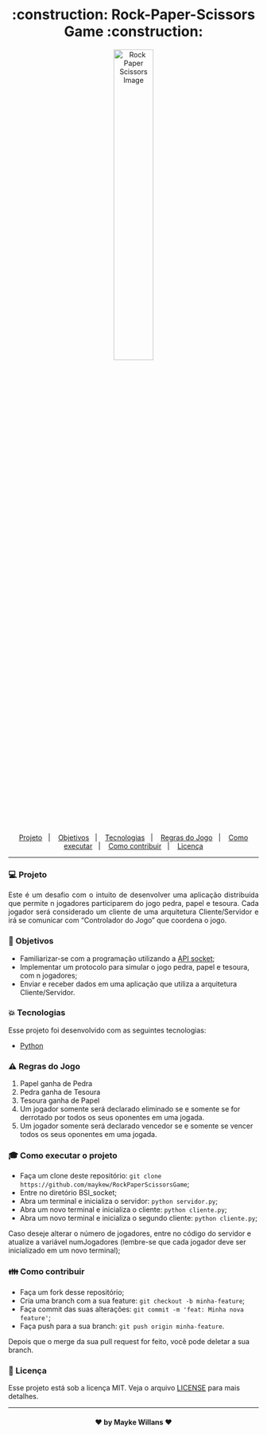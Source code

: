 <h1 align="center">
    :construction: Rock-Paper-Scissors Game :construction:
</h1>

<p align="center">
    <img width="40%" src="https://encrypted-tbn0.gstatic.com/images?q=tbn%3AANd9GcRP8bQAWR6JLBQP0Pg7GB-1c8YaKCwvz9ztrhwN5vjFO3MiExon&usqp=CAU" alt="Rock Paper Scissors Image"/>
</p>

<p align="center">
  <a href="#computer-projeto">Projeto</a>&nbsp;&nbsp;&nbsp;|&nbsp;&nbsp;&nbsp;
  <a href="#dart-objetivos">Objetivos</a>&nbsp;&nbsp;&nbsp;|&nbsp;&nbsp;&nbsp;
  <a href="#boom-tecnologias">Tecnologias</a>&nbsp;&nbsp;&nbsp;|&nbsp;&nbsp;&nbsp;
  <a href="#warning-regras-do-jogo">Regras do Jogo</a>&nbsp;&nbsp;&nbsp;|&nbsp;&nbsp;&nbsp;
  <a href="#mortar_board-como-executar-o-projeto">Como executar</a>&nbsp;&nbsp;&nbsp;|&nbsp;&nbsp;&nbsp;
  <a href="#family-como-contribuir">Como contribuir</a>&nbsp;&nbsp;&nbsp;|&nbsp;&nbsp;&nbsp;
  <a href="#memo-licença">Licença</a>
</p>

_________

### :computer:  Projeto

<p align="justify">
Este é um desafio com o intuito de desenvolver uma aplicação distribuída que permite n jogadores participarem do jogo pedra, papel e tesoura. Cada jogador será considerado um cliente de uma arquitetura Cliente/Servidor e irá se comunicar com “Controlador do Jogo” que coordena o jogo.
</p>

### :dart:  Objetivos

- Familiarizar-se com a programação utilizando a [API socket](https://docs.python.org/3/library/socket.html);<br>
- Implementar um protocolo para simular o jogo pedra, papel e tesoura, com n jogadores;<br>
- Enviar e receber dados em uma aplicação que utiliza a arquitetura Cliente/Servidor.

### :boom: Tecnologias

Esse projeto foi desenvolvido com as seguintes tecnologias:

- [Python](https://www.python.org/)

### :warning:   Regras do Jogo

1. Papel ganha de Pedra
2. Pedra ganha de Tesoura
3. Tesoura ganha de Papel
4. Um jogador somente será declarado eliminado se e somente se for derrotado por todos os seus oponentes em uma jogada.
5. Um jogador somente será declarado vencedor se e somente se vencer todos os seus oponentes em uma jogada.

### :mortar_board: Como executar o projeto

- Faça um clone deste repositório: `git clone https://github.com/maykew/RockPaperScissorsGame`;
- Entre no diretório BSI_socket;
- Abra um terminal e inicializa o servidor: `python servidor.py`;
- Abra um novo terminal e inicializa o cliente: `python cliente.py`;
- Abra um novo terminal e inicializa o segundo cliente: `python cliente.py`;

Caso deseje alterar o número de jogadores, entre no código do servidor e atualize a variável numJogadores (lembre-se que cada jogador deve ser inicializado em um novo terminal);

### :family: Como contribuir

- Faça um fork desse repositório;
- Cria uma branch com a sua feature: `git checkout -b minha-feature`;
- Faça commit das suas alterações: `git commit -m 'feat: Minha nova feature'`;
- Faça push para a sua branch: `git push origin minha-feature`.

Depois que o merge da sua pull request for feito, você pode deletar a sua branch.

### :memo: Licença

Esse projeto está sob a licença MIT. Veja o arquivo [LICENSE](https://github.com/maykew/RockPaperScissorsGame/blob/master/LICENSE.md) para mais detalhes.
_________

<h4 align="center"> ♥ by Mayke Willans ♥ </h4>
